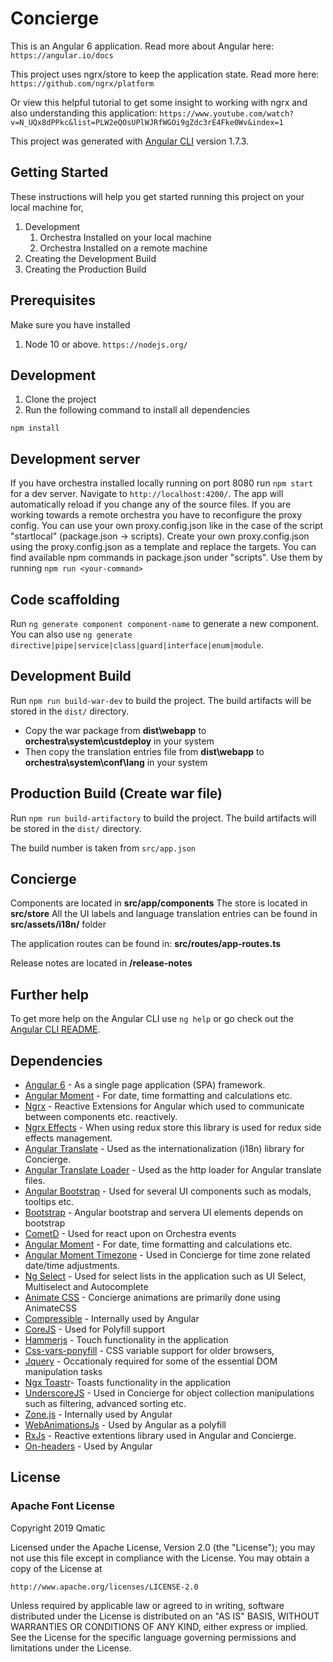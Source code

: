 # Concierge

This is an Angular 6 application. Read more about Angular here: `https://angular.io/docs`

This project uses ngrx/store to keep the application state. Read more here:
`https://github.com/ngrx/platform`

Or view this helpful tutorial to get some insight to working with ngrx and also understanding this application:
`https://www.youtube.com/watch?v=N_UQx8dPPkc&list=PLW2eQOsUPlWJRfWGOi9gZdc3rE4Fke0Wv&index=1`

This project was generated with [Angular CLI](https://github.com/angular/angular-cli) version 1.7.3.


## Getting Started

These instructions will help you get started running this project on your local machine for,
1. Development
    1. Orchestra Installed on your local machine
    2. Orchestra Installed on a remote machine
2. Creating the Development Build
3. Creating the Production Build

## Prerequisites

Make sure you have installed 
1. Node 10 or above. `https://nodejs.org/`

## Development

1. Clone the project
2. Run the following command to install all dependencies

```
npm install
```

## Development server

If you have orchestra installed locally running on port 8080 run ```npm start``` for a dev server. Navigate to `http://localhost:4200/`. The app will automatically reload if you change any of the source files. 
If you are working towards a remote orchestra you have to reconfigure the proxy config. You can use your own proxy.config.json like in the case of the script "startlocal" (package.json -> scripts). Create your own proxy.config.json using the proxy.config.json as a template and replace the targets.
You can find available npm commands in package.json under "scripts".
Use them by running ```npm run <your-command>```

## Code scaffolding

Run `ng generate component component-name` to generate a new component. You can also use `ng generate directive|pipe|service|class|guard|interface|enum|module`.

## Development Build

Run `npm run build-war-dev` to build the project. The build artifacts will be stored in the `dist/` directory.

* Copy the war package from **dist\webapp** to **orchestra\system\custdeploy** in your system
* Then copy the translation entries file from **dist\webapp** to **orchestra\system\conf\lang** in your system

## Production Build (Create war file)

Run `npm run build-artifactory` to build the project. The build artifacts will be stored in the `dist/` directory.

The build number is taken from `src/app.json`

## Concierge
Components are located in **src/app/components**
The store is located in **src/store**
All the UI labels and language translation entries can be found in  **src/assets/i18n/** folder

The application routes can be found in: **src/routes/app-routes.ts**

Release notes are located in **/release-notes**
## Further help

To get more help on the Angular CLI use `ng help` or go check out the [Angular CLI README](https://github.com/angular/angular-cli/blob/master/README.md).

## Dependencies 
* [Angular 6](https://angular.io/) - As a single page application (SPA) framework.
* [Angular Moment](https://www.npmjs.com/package/angular2-moment) - For date, time formatting and calculations etc.
* [Ngrx](https://github.com/ngrx) - Reactive Extensions for Angular which used to communicate between components etc. reactively.
* [Ngrx Effects](https://github.com/ngrx/effects) - When using redux store this library is used for redux side effects management.
* [Angular Translate](https://github.com/ngx-translate/core) - Used as the internationalization (i18n) library for Concierge.
* [Angular Translate Loader](https://www.npmjs.com/package/@ngx-translate/http-loader) - Used as the http loader for Angular translate files.
* [Angular Bootstrap](https://ng-bootstrap.github.io/#/getting-started) - Used for several UI components such as modals, tooltips etc.
* [Bootstrap](https://getbootstrap.com/) - Angular bootstrap and servera UI elements depends on bootstrap 
* [CometD](https://cometd.org/) - Used for react upon on Orchestra events
* [Angular Moment](https://www.npmjs.com/package/angular2-moment) - For date, time formatting and calculations etc.
* [Angular Moment Timezone](https://www.npmjs.com/package/angular-moment-timezone) - Used in Concierge for time zone related date/time adjustments.
* [Ng Select](https://www.npmjs.com/package/@ng-select/ng-select) - Used for select lists in the application such as UI Select, Multiselect and Autocomplete 
* [Animate CSS](https://daneden.github.io/animate.css/) - Concierge animations are primarily done using AnimateCSS
* [Compressible](https://www.npmjs.com/package/compressible) - Internally used by Angular
* [CoreJS](https://www.npmjs.com/package/core-js) - Used for Polyfill support
* [Hammerjs](https://hammerjs.github.io/) - Touch functionality in the application
* [Css-vars-ponyfill](https://www.npmjs.com/package/css-vars-ponyfill) - CSS variable support for older browsers,
* [Jquery](https://www.npmjs.com/package/css-vars-ponyfill) - Occationaly required for some of the essential DOM manipulation tasks
* [Ngx Toastr](https://www.npmjs.com/package/ngx-toastr)- Toasts functionality in the application 
* [UnderscoreJS](http://underscorejs.org/) - Used in Concierge for object collection manipulations such as filtering, advanced sorting etc.
* [Zone.js](https://github.com/angular/zone.js/) - Internally used by Angular
* [WebAnimationsJs](https://www.npmjs.com/package/web-animations-js) - Used by Angular as a polyfill 
* [RxJs](https://angular.io/guide/rx-library) - Reactive extentions library used in Angular and Concierge. 
* [On-headers](https://www.npmjs.com/package/on-headers) - Used by Angular

## License

### Apache Font License
Copyright 2019 Qmatic

Licensed under the Apache License, Version 2.0 (the "License");
you may not use this file except in compliance with the License.
You may obtain a copy of the License at

    http://www.apache.org/licenses/LICENSE-2.0

Unless required by applicable law or agreed to in writing, software
distributed under the License is distributed on an "AS IS" BASIS,
WITHOUT WARRANTIES OR CONDITIONS OF ANY KIND, either express or implied.
See the License for the specific language governing permissions and
limitations under the License.
